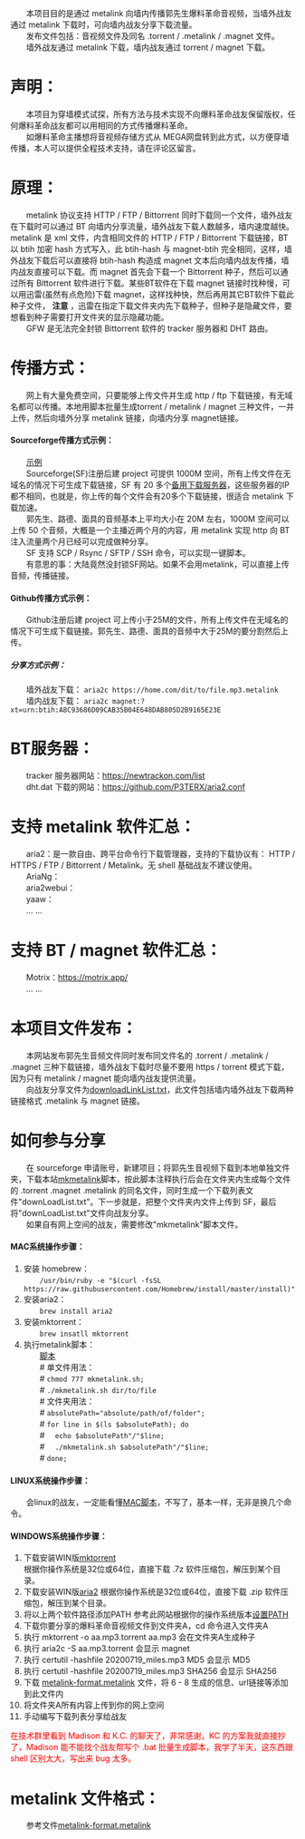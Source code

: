 　　本项目目的是通过 metalink 向墙内传播郭先生爆料革命音视频，当墙外战友通过 metalink 下载时，可向墙内战友分享下载流量。  
　　发布文件包括：音视频文件及同名 .torrent / .metalink / .magnet 文件。  
　　墙外战友通过 metalink 下载，墙内战友通过 torrent / magnet 下载。  
# 声明： #
　　本项目为穿墙模式试探，所有方法与技术实现不向爆料革命战友保留版权，任何爆料革命战友都可以用相同的方式传播爆料革命。  
　　如爆料革命主播想将音视频存储方式从 MEGA网盘转到此方式，以方便穿墙传播，本人可以提供全程技术支持，请在评论区留言。  
# 原理： #
　　metalink 协议支持 HTTP / FTP / Bittorrent 同时下载同一个文件，墙外战友在下载时可以通过 BT 向墙内分享流量，墙外战友下载人数越多，墙内速度越快。metalink 是 xml 文件，内含相同文件的 HTTP / FTP / Bittorrent 下载链接，BT 以 btih 加密 hash 方式写入，此 btih-hash 与 magnet-btih 完全相同，这样，墙外战友下载后可以直接将 btih-hash 构造成 magnet 文本后向墙内战友传播，墙内战友直接可以下载。而 magnet 首先会下载一个 Bittorrent 种子，然后可以通过所有 Bittorrent 软件进行下载。某些BT软件在下载 magnet 链接时找种慢，可以用迅雷(虽然有点危险)下载 magnet，这样找种快，然后再用其它BT软件下载此种子文件， __注意__ ，迅雷在指定下载文件夹内先下载种子，但种子是隐藏文件，要想看到种子需要打开文件夹的显示隐藏功能。  
　　GFW 是无法完全封锁 Bittorrent 软件的 tracker 服务器和 DHT 路由。  
# 传播方式： #
　　网上有大量免费空间，只要能够上传文件并生成 http / ftp 下载链接，有无域名都可以传播。本地用脚本批量生成torrent / metalink / magnet 三种文件，一并上传，然后向墙外分享 metalink 链接，向墙内分享 magnet链接。  
#### Sourceforge传播方式示例： ####
　　[示例](https://sourceforge.net/projects/guide4me/)  
　　Sourceforge(SF)注册后建 project 可提供 1000M 空间，所有上传文件在无域名的情况下可生成下载链接，SF 有 20 多个[备用下载服务器](SF-dl-server.txt)，这些服务器的IP都不相同，也就是，你上传的每个文件会有20多个下载链接，很适合 metalink 下载加速。  
　　郭先生、路德、面具的音频基本上平均大小在 20M 左右，1000M 空间可以上传 50 个音频，大概是一个主播近两个月的内容，用 metalink 实现 http 向 BT 注入流量两个月已经可以完成做种分享。  
　　SF 支持 SCP / Rsync / SFTP / SSH 命令，可以实现一键脚本。  
　　有意思的事：大陆竟然没封锁SF网站。如果不会用metalink，可以直接上传音频，传播链接。  
#### Github传播方式示例： ####
　　Github注册后建 project 可上传小于25M的文件，所有上传文件在无域名的情况下可生成下载链接。郭先生、路德、面具的音频中大于25M的要分割然后上传。  
##### 分享方式示例： #####
　　墙外战友下载：  `aria2c https://home.com/dit/to/file.mp3.metalink`  
　　墙内战友下载：  `aria2c magnet:?xt=urn:btih:A8C93686D09CAB35B04E648DAB805D2B9165E23E`  
# BT服务器： #
　　tracker 服务器网站：<https://newtrackon.com/list>  
　　dht.dat 下载的网站：<https://github.com/P3TERX/aria2.conf>  
# 支持 metalink 软件汇总： #
　　aria2：是一款自由、跨平台命令行下载管理器，支持的下载协议有： HTTP / HTTPS / FTP / Bittorrent / Metalink。无 shell 基础战友不建议使用。  
　　AriaNg：  
　　aria2webui：  
　　yaaw：  
　　... ...  
# 支持 BT / magnet 软件汇总： #
　　Motrix：<https://motrix.app/>  
　　... ...  
# 本项目文件发布： #
　　本网站发布郭先生音频文件同时发布同文件名的 .torrent / .metalink / .magnet 三种下载链接，墙外战友下载时尽量不要用 https / torrent 模式下载，因为只有 metalink / magnet 能向墙内战友提供流量。  
　　向战友分享文件为[downloadLinkList.txt](downloadLinkList.txt)，此文件包括墙内墙外战友下载两种链接格式 .metalink 与 magnet 链接。  
# 如何参与分享 #  
　　在 sourceforge 申请账号，新建项目；将郭先生音视频下载到本地单独文件夹，下载本站[mkmetalink](mkmetalink.sh "现阶段，此脚本只适用MacOS，其它OS请等待")脚本，按此脚本注释执行后会在文件夹内生成每个文件的 .torrent .magnet .metalink 的同名文件，同时生成一个下载列表文件"downLoadList.txt"。下一步就是，把整个文件夹内文件上传到 SF，最后将"downLoadList.txt"文件向战友分享。  
　　如果自有网上空间的战友，需要修改"mkmetalink"脚本文件。
#### MAC系统操作步骤： ####  
1. 安装 homebrew：  
　　`/usr/bin/ruby -e "$(curl -fsSL https://raw.githubusercontent.com/Homebrew/install/master/install)"`  
2. 安装aria2：  
　　`brew install aria2`  
3. 安装mktorrent：  
　　`brew insatll mktorrent`  
4. 执行metalink脚本：  
　　[脚本](mkmetalink.sh)  
　　\# 单文件用法：  
　　\# `chmod 777 mkmetalink.sh;`  
　　\# `./mkmetalink.sh dir/to/file`  
　　\# 文件夹用法：  
　　\# `absolutePath="absolute/path/of/folder";`  
　　\# `for line in $(ls $absolutePath); do`  
　　\# `  echo $absolutePath"/"$line;`  
　　\# `  ./mkmetalink.sh $absolutePath"/"$line;`  
　　\# `done;`  
#### LINUX系统操作步骤： ####  
　　会linux的战友，一定能看懂[MAC脚本](mkmetalink.sh)，不写了，基本一样，无非是换几个命令。  
#### WINDOWS系统操作步骤： ####  
1. 下载安装WIN版[mktorrent](https://github.com/q3aql/mktorrent-win)  
    根据你操作系统是32位或64位，直接下载 .7z 软件压缩包，解压到某个目录。  
2. 下载安装WIN版[aria2](https://github.com/aria2/aria2/releases/tag/release-1.35.0)
    根据你操作系统是32位或64位，直接下载 .zip 软件压缩包，解压到某个目录。 
3. 将以上两个软件路径添加PATH
    参考此网站根据你的操作系统版本[设置PATH](https://www.java.com/zh_CN/download/help/path.xml)  
4. 下载你要分享的爆料革命音视频文件到文件夹A，cd 命令进入文件夹A  
5. 执行 mktorrent -o aa.mp3.torrent aa.mp3 会在文件夹A生成种子  
6. 执行 aria2c -S aa.mp3.torrent 会显示 magnet  
7. 执行 certutil -hashfile 20200719_miles.mp3 MD5 会显示 MD5
8. 执行 certutil -hashfile 20200719_miles.mp3 SHA256 会显示 SHA256
9. 下载 [metalink-format.metalink](metalink-format.metalink) 文件，将 6 - 8 生成的信息、url链接等添加到此文件内  
10. 将文件夹A所有内容上传到你的网上空间  
11. 手动编写下载列表分享给战友  

<font color=red>在技术群里看到 Madison 和 K.C. 的聊天了，非常感谢，KC 的方案我就直接抄了，Madison 能不能找个战友帮写个 .bat 批量生成脚本，我学了半天，这东西跟 shell 区别太大，写出来 bug 太多。</font>
  
# metalink 文件格式： #
　　参考文件[metalink-format.metalink](metalink-format.metalink)
